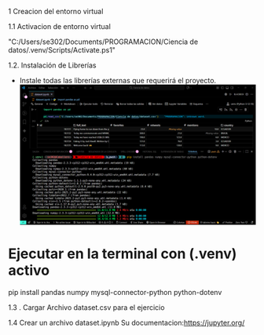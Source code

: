 

1 Creacion del entorno virtual 

1.1 Activacion de entorno virtual

"C:/Users/se302/Documents/PROGRAMACION/Ciencia de datos/.venv/Scripts/Activate.ps1" 

1.2. Instalación de Librerías
- Instale todas las librerías externas que requerirá el proyecto.
![Vista del proyecto](doc/img/instalando.png)



# Ejecutar en la terminal con (.venv) activo
pip install pandas numpy mysql-connector-python python-dotenv


1.3 . Cargar Archivo dataset.csv para el ejercicio


1.4 Crear un archivo dataset.ipynb 
Su documentacion:https://jupyter.org/